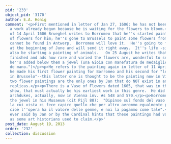 ```yaml
---
pid: '233'
object_pid: '3170'
author: E.A. Honig
comment: '<p>First mentioned in letter of Jan 27, 1606: he has not been able to finish
  a work already begun because he is waiting for the flowers to bloom.</p><p>In letter
  of 14 April 1606 Brueghel writes to Borromeo that he''s started painting a vase
  of flowers for him; he''s gone to Brussels to paint some flowers from life, that
  cannot be found in Antwerp.  Borromeo will love it.  He''s going to finish the picture
  at the beginning of June and will send it right away.  It''s life -size.  He will
  also be starting a painting of animals.   On 25 August he writes that the work is
  finished and ads how rare and varied the flowers are, wonderful to see, and that
  he''s added below them a jewel (una Gioia con manefatura de medaiglie, con ratita
  de mano.")</p><p>He refers to the painting again in letter of 11 April 1611, saying
  he made his first flower painting for Borromeo and his second for "le ser.mo Enfante
  in Brusselo"--this latter one is thought to be the painting now in Vienna.  These
  two flower paintings are the only ones by Jan that do NOT exist in any copies or
  replicas.</p><p>There is a Vase of Flowers dated 1605, that was in the Age of Rubens
  show, that must actually be his earliest work in this genre.  He did two for the
  archdukes, actually, now in Vienna inv. #s 548 and 570.</p><p>Borromeo wrote about
  the jewel in his Musaeum (cit Pijl 88):  "Dipinse sul fondo del vaso un diamante,
  la cui vista ci fece capire quello che per altro avremmo egualmente pensato, che
  cioè l''opera ha il valore delle gemme, e noi la pagammo come tale".</p><p>Nothing
  ever said by Jan or by the Cardinal hints that these paintings had vanitas connotations,
  as some art historians used to claim.</p>'
post_date: August 19, 2013
order: '232'
collection: discussion
---
```

